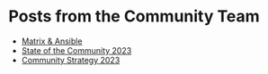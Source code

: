 # Posts from the Community Team

* [Matrix & Ansible](https://ansible.github.io/community/posts/matrix_and_ansible.html)
* [State of the Community 2023](https://ansible.github.io/community/posts/state_of_the_community_2023.html)
* [Community Strategy 2023](https://ansible.github.io/community/posts/ansible_community_strategy_2023.html)
